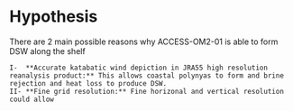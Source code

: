 # Hypothesis

There are 2 main possible reasons why ACCESS-OM2-01 is able to form DSW along the shelf

    I-  **Accurate katabatic wind depiction in JRA55 high resolution reanalysis product:** This allows coastal polynyas to form and brine rejection and heat loss to produce DSW.
    II- **Fine grid resolution:** Fine horizonal and vertical resolution could allow 
